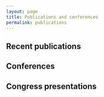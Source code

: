 ```yaml
---
layout: page
title: Publications and conferences
permalink: publications
---
```


## Recent publications

## Conferences

## Congress presentations
